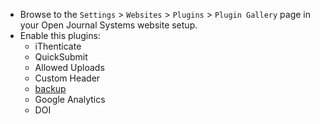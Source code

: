 * Browse to the `Settings` > `Websites` > `Plugins` > `Plugin Gallery` page in your Open Journal Systems website setup.
* Enable this plugins:
     * iThenticate
     * QuickSubmit
     * Allowed Uploads
     * Custom Header
     - [backup](https://github.com/asmecher/backup)
	 - Google Analytics
	 - DOI
